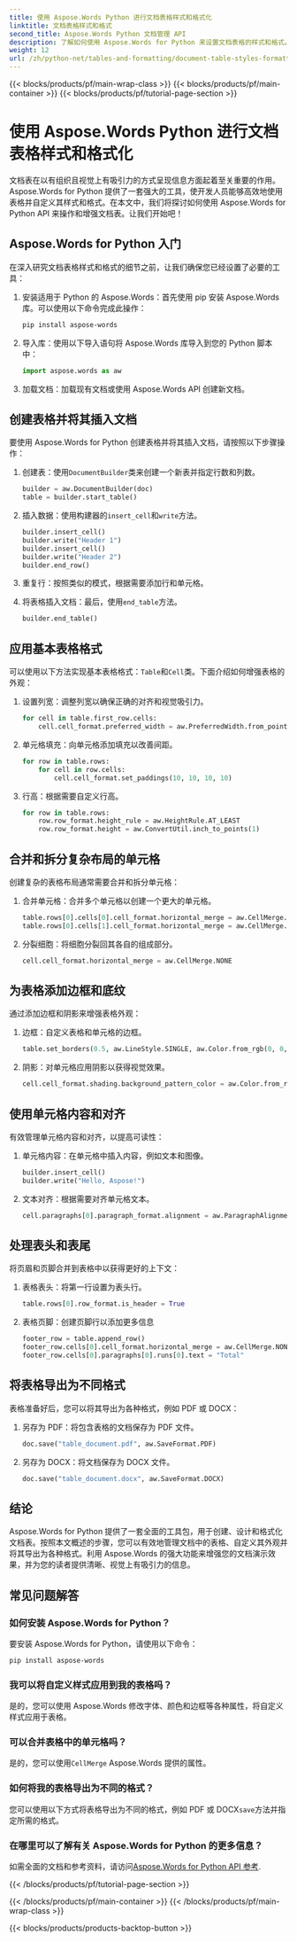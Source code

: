 ```yaml
---
title: 使用 Aspose.Words Python 进行文档表格样式和格式化
linktitle: 文档表格样式和格式
second_title: Aspose.Words Python 文档管理 API
description: 了解如何使用 Aspose.Words for Python 来设置文档表格的样式和格式。使用分步指南和代码示例创建、自定义和导出表格。立即增强您的文档演示文稿！
weight: 12
url: /zh/python-net/tables-and-formatting/document-table-styles-formatting/
---
```


{{< blocks/products/pf/main-wrap-class >}}
{{< blocks/products/pf/main-container >}}
{{< blocks/products/pf/tutorial-page-section >}}

# 使用 Aspose.Words Python 进行文档表格样式和格式化


文档表在以有组织且视觉上有吸引力的方式呈现信息方面起着至关重要的作用。Aspose.Words for Python 提供了一套强大的工具，使开发人员能够高效地使用表格并自定义其样式和格式。在本文中，我们将探讨如何使用 Aspose.Words for Python API 来操作和增强文档表。让我们开始吧！

## Aspose.Words for Python 入门

在深入研究文档表格样式和格式的细节之前，让我们确保您已经设置了必要的工具：

1. 安装适用于 Python 的 Aspose.Words：首先使用 pip 安装 Aspose.Words 库。可以使用以下命令完成此操作：
   
    ```bash
    pip install aspose-words
    ```

2. 导入库：使用以下导入语句将 Aspose.Words 库导入到您的 Python 脚本中：

    ```python
    import aspose.words as aw
    ```

3. 加载文档：加载现有文档或使用 Aspose.Words API 创建新文档。

## 创建表格并将其插入文档

要使用 Aspose.Words for Python 创建表格并将其插入文档，请按照以下步骤操作：

1. 创建表：使用`DocumentBuilder`类来创建一个新表并指定行数和列数。

    ```python
    builder = aw.DocumentBuilder(doc)
    table = builder.start_table()
    ```

2. 插入数据：使用构建器的`insert_cell`和`write`方法。

    ```python
    builder.insert_cell()
    builder.write("Header 1")
    builder.insert_cell()
    builder.write("Header 2")
    builder.end_row()
    ```

3. 重复行：按照类似的模式，根据需要添加行和单元格。

4. 将表格插入文档：最后，使用`end_table`方法。

    ```python
    builder.end_table()
    ```

## 应用基本表格格式

可以使用以下方法实现基本表格格式：`Table`和`Cell`类。下面介绍如何增强表格的外观：

1. 设置列宽：调整列宽以确保正确的对齐和视觉吸引力。

    ```python
    for cell in table.first_row.cells:
        cell.cell_format.preferred_width = aw.PreferredWidth.from_points(100)
    ```

2. 单元格填充：向单元格添加填充以改善间距。

    ```python
    for row in table.rows:
        for cell in row.cells:
            cell.cell_format.set_paddings(10, 10, 10, 10)
    ```

3. 行高：根据需要自定义行高。

    ```python
    for row in table.rows:
        row.row_format.height_rule = aw.HeightRule.AT_LEAST
        row.row_format.height = aw.ConvertUtil.inch_to_points(1)
    ```

## 合并和拆分复杂布局的单元格

创建复杂的表格布局通常需要合并和拆分单元格：

1. 合并单元格：合并多个单元格以创建一个更大的单元格。

    ```python
    table.rows[0].cells[0].cell_format.horizontal_merge = aw.CellMerge.FIRST
    table.rows[0].cells[1].cell_format.horizontal_merge = aw.CellMerge.PREVIOUS
    ```

2. 分裂细胞：将细胞分裂回其各自的组成部分。

    ```python
    cell.cell_format.horizontal_merge = aw.CellMerge.NONE
    ```

## 为表格添加边框和底纹

通过添加边框和阴影来增强表格外观：

1. 边框：自定义表格和单元格的边框。

    ```python
    table.set_borders(0.5, aw.LineStyle.SINGLE, aw.Color.from_rgb(0, 0, 0))
    ```

2. 阴影：对单元格应用阴影以获得视觉效果。

    ```python
    cell.cell_format.shading.background_pattern_color = aw.Color.from_rgb(230, 230, 230)
    ```

## 使用单元格内容和对齐

有效管理单元格内容和对齐，以提高可读性：

1. 单元格内容：在单元格中插入内容，例如文本和图像。

    ```python
    builder.insert_cell()
    builder.write("Hello, Aspose!")
    ```

2. 文本对齐：根据需要对齐单元格文本。

    ```python
    cell.paragraphs[0].paragraph_format.alignment = aw.ParagraphAlignment.CENTER
    ```

## 处理表头和表尾

将页眉和页脚合并到表格中以获得更好的上下文：

1. 表格表头：将第一行设置为表头行。

    ```python
    table.rows[0].row_format.is_header = True
    ```

2. 表格页脚：创建页脚行以添加更多信息

    ```python
    footer_row = table.append_row()
    footer_row.cells[0].cell_format.horizontal_merge = aw.CellMerge.NONE
    footer_row.cells[0].paragraphs[0].runs[0].text = "Total"
    ```
	
## 将表格导出为不同格式

表格准备好后，您可以将其导出为各种格式，例如 PDF 或 DOCX：

1. 另存为 PDF：将包含表格的文档保存为 PDF 文件。

    ```python
    doc.save("table_document.pdf", aw.SaveFormat.PDF)
    ```

2. 另存为 DOCX：将文档保存为 DOCX 文件。

    ```python
    doc.save("table_document.docx", aw.SaveFormat.DOCX)
    ```
	
## 结论

Aspose.Words for Python 提供了一套全面的工具包，用于创建、设计和格式化文档表。按照本文概述的步骤，您可以有效地管理文档中的表格、自定义其外观并将其导出为各种格式。利用 Aspose.Words 的强大功能来增强您的文档演示效果，并为您的读者提供清晰、视觉上有吸引力的信息。

## 常见问题解答

### 如何安装 Aspose.Words for Python？

要安装 Aspose.Words for Python，请使用以下命令： 

```bash
pip install aspose-words
```

### 我可以将自定义样式应用到我的表格吗？

是的，您可以使用 Aspose.Words 修改字体、颜色和边框等各种属性，将自定义样式应用于表格。

### 可以合并表格中的单元格吗？

是的，您可以使用`CellMerge` Aspose.Words 提供的属性。

### 如何将我的表格导出为不同的格式？

您可以使用以下方式将表格导出为不同的格式，例如 PDF 或 DOCX`save`方法并指定所需的格式。

### 在哪里可以了解有关 Aspose.Words for Python 的更多信息？

如需全面的文档和参考资料，请访问[Aspose.Words for Python API 参考](https://reference.aspose.com/words/python-net/).

{{< /blocks/products/pf/tutorial-page-section >}}

{{< /blocks/products/pf/main-container >}}
{{< /blocks/products/pf/main-wrap-class >}}

{{< blocks/products/products-backtop-button >}}
